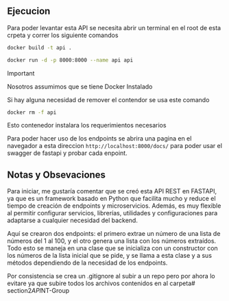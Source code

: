 ## Ejecucion

Para poder levantar esta API se necesita abrir un terminal en el root de esta crpeta y correr los siguiente comandos

```bash
docker build -t api .

docker run -d -p 8000:8000 --name api api

```
> [!IMPORTANT]
> Nosotros assumimos que se tiene Docker Instalado

Si hay alguna necesidad de remover el contendor se usa este comando

```bash
docker rm -f api

```

Esto contenedor instalara los requerimientos necesarios

Para poder hacer uso de los endpoints se abrira una pagina en el navegador a esta direccion `http://localhost:8000/docs/` para poder usar el swagger de fastapi y probar cada enpoint.

## Notas y Obsevaciones

Para iniciar, me gustaría comentar que se creó esta API REST en FASTAPI, ya que es un framework basado en Python que facilita mucho y reduce el tiempo de creación de endpoints y microservicios. Además, es muy flexible al permitir configurar servicios, librerías, utilidades y configuraciones para adaptarse a cualquier necesidad del backend.

Aquí se crearon dos endpoints: el primero extrae un número de una lista de números del 1 al 100, y el otro genera una lista con los números extraídos. Todo esto se maneja en una clase que se inicializa con un constructor con los números de la lista inicial que se pide, y se llama a esta clase y a sus métodos dependiendo de la necesidad de los endpoints.

Por consistencia se crea un .gitignore al subir a un repo pero por ahora lo evitare ya que subire todos los archivos contenidos en al carpeta#   s e c t i o n 2 _ A P I _ N T - G r o u p  
 